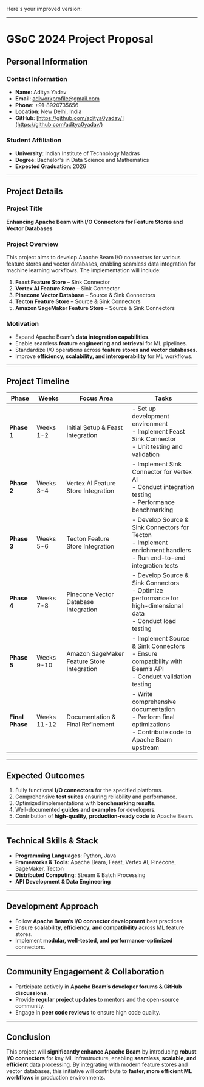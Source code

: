 Here's your improved version:  

---

# **GSoC 2024 Project Proposal**  

## **Personal Information**  

### **Contact Information**  
- **Name**: Aditya Yadav  
- **Email**: adiworkprofile@gmail.com  
- **Phone**: +91-8920735656  
- **Location**: New Delhi, India  
- **GitHub**: [https://github.com/aditya0yadav/](https://github.com/aditya0yadav/)  

### **Student Affiliation**  
- **University**: Indian Institute of Technology Madras  
- **Degree**: Bachelor's in Data Science and Mathematics  
- **Expected Graduation**: 2026  

---

## **Project Details**  

### **Project Title**  
**Enhancing Apache Beam with I/O Connectors for Feature Stores and Vector Databases**  

### **Project Overview**  
This project aims to develop Apache Beam I/O connectors for various feature stores and vector databases, enabling seamless data integration for machine learning workflows. The implementation will include:  

1. **Feast Feature Store** – Sink Connector  
2. **Vertex AI Feature Store** – Sink Connector  
3. **Pinecone Vector Database** – Source & Sink Connectors  
4. **Tecton Feature Store** – Source & Sink Connectors  
5. **Amazon SageMaker Feature Store** – Source & Sink Connectors  

### **Motivation**  
- Expand Apache Beam’s **data integration capabilities**.  
- Enable seamless **feature engineering and retrieval** for ML pipelines.  
- Standardize I/O operations across **feature stores and vector databases**.  
- Improve **efficiency, scalability, and interoperability** for ML workflows.  

---

## **Project Timeline**  

| **Phase**       | **Weeks**  | **Focus Area**                                      | **Tasks**  |
|----------------|------------|-----------------------------------------------------|------------|
| **Phase 1**    | Weeks 1-2  | Initial Setup & Feast Integration                 | - Set up development environment <br> - Implement Feast Sink Connector <br> - Unit testing and validation |
| **Phase 2**    | Weeks 3-4  | Vertex AI Feature Store Integration               | - Implement Sink Connector for Vertex AI <br> - Conduct integration testing <br> - Performance benchmarking |
| **Phase 3**    | Weeks 5-6  | Tecton Feature Store Integration                   | - Develop Source & Sink Connectors for Tecton <br> - Implement enrichment handlers <br> - Run end-to-end integration tests |
| **Phase 4**    | Weeks 7-8  | Pinecone Vector Database Integration              | - Develop Source & Sink Connectors <br> - Optimize performance for high-dimensional data <br> - Conduct load testing |
| **Phase 5**    | Weeks 9-10 | Amazon SageMaker Feature Store Integration        | - Implement Source & Sink Connectors <br> - Ensure compatibility with Beam’s API <br> - Conduct validation testing |
| **Final Phase**| Weeks 11-12| Documentation & Final Refinement                  | - Write comprehensive documentation <br> - Perform final optimizations <br> - Contribute code to Apache Beam upstream |

---

## **Expected Outcomes**  
1. Fully functional **I/O connectors** for the specified platforms.  
2. Comprehensive **test suites** ensuring reliability and performance.  
3. Optimized implementations with **benchmarking results**.  
4. Well-documented **guides and examples** for developers.  
5. Contribution of **high-quality, production-ready code** to Apache Beam.  

---

## **Technical Skills & Stack**  
- **Programming Languages**: Python, Java  
- **Frameworks & Tools**: Apache Beam, Feast, Vertex AI, Pinecone, SageMaker, Tecton  
- **Distributed Computing**: Stream & Batch Processing  
- **API Development & Data Engineering**  

---

## **Development Approach**  
- Follow **Apache Beam’s I/O connector development** best practices.  
- Ensure **scalability, efficiency, and compatibility** across ML feature stores.  
- Implement **modular, well-tested, and performance-optimized** connectors.  

---

## **Community Engagement & Collaboration**  
- Participate actively in **Apache Beam’s developer forums & GitHub discussions**.  
- Provide **regular project updates** to mentors and the open-source community.  
- Engage in **peer code reviews** to ensure high code quality.  

---

## **Conclusion**  
This project will **significantly enhance Apache Beam** by introducing **robust I/O connectors** for key ML infrastructure, enabling **seamless, scalable, and efficient** data processing. By integrating with modern feature stores and vector databases, this initiative will contribute to **faster, more efficient ML workflows** in production environments.